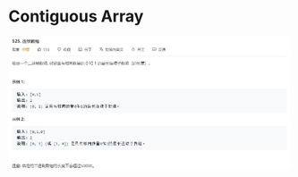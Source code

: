 # Contiguous Array
![](https://github.com/DominoWantToStudy/Leetcode-Note/blob/master/Note%20File/Image%20file/525.%20%E8%BF%9E%E7%BB%AD%E6%95%B0%E7%BB%84.JPG)
